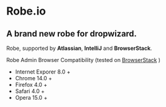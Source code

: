 Robe.io
=======

A brand new robe for dropwizard.
-------------------------------

Robe, supported by **Atlassian**, **IntelliJ** and **BrowserStack**.

Robe Admin Browser Compatibility (tested on  [BrowserStack](http://www.browserstack.com) )
                                  

* Internet Exporer 8.0 + 
* Chrome 14.0 + 
* Firefox 4.0 + 
* Safari 4.0 + 
* Opera 15.0 +
